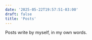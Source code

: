 ```yaml
---
date: '2025-05-22T19:57:51-03:00'
draft: false
title: 'Posts'
---
```

Posts write by myself, in my own words.
